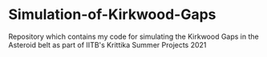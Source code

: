 # Simulation-of-Kirkwood-Gaps
Repository which contains my code for simulating the Kirkwood Gaps in the Asteroid belt as part of IITB's Krittika Summer Projects 2021

